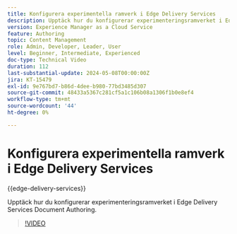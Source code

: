 ```yaml
---
title: Konfigurera experimentella ramverk i Edge Delivery Services
description: Upptäck hur du konfigurerar experimenteringsramverket i Edge Delivery Services Document Authoring.
version: Experience Manager as a Cloud Service
feature: Authoring
topic: Content Management
role: Admin, Developer, Leader, User
level: Beginner, Intermediate, Experienced
doc-type: Technical Video
duration: 112
last-substantial-update: 2024-05-08T00:00:00Z
jira: KT-15479
exl-id: 9e767bd7-b86d-4dee-b980-77bd3485d307
source-git-commit: 48433a5367c281cf5a1c106b08a1306f1b0e8ef4
workflow-type: tm+mt
source-wordcount: '44'
ht-degree: 0%

---
```


# Konfigurera experimentella ramverk i Edge Delivery Services

{{edge-delivery-services}}

Upptäck hur du konfigurerar experimenteringsramverket i Edge Delivery Services Document Authoring.

>[!VIDEO](https://video.tv.adobe.com/v/3438932/?learn=on&captions=swe)
